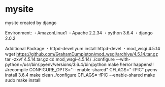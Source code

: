 # mysite
mysite created by django

Environment:
  ・AmazonLinux1
  ・Apache  2.2.34
  ・python  3.6.4
  ・django  2.0.2

Additional Package
  ・httpd-devel
      yum install httpd-devel
  ・mod_wsgi 4.5.14
      wget https://github.com/GrahamDumpleton/mod_wsgi/archive/4.5.14.tar.gz
      tar -zxvf 4.5.14.tar.gz
      cd mod_wsgi-4.5.14/
      ./configure --with-python=/usr/bin/.pyenv/versions/3.6.4/bin/python
      make
      !!error happens!!
      #recompile
      CONFIGURE_OPTS="--enable-shared" CFLAGS="-fPIC" pyenv install 3.6.4
      make clean
      ./configure CFLAGS=-fPIC --enable-shared
      make
      sudo make install
